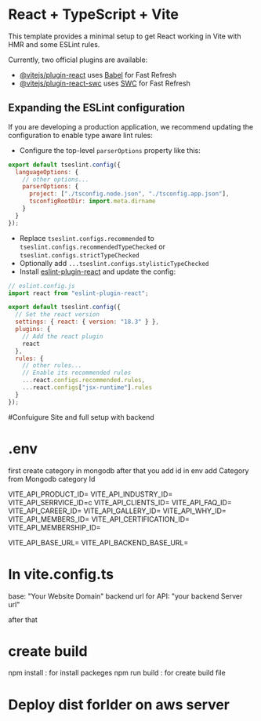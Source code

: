 # React + TypeScript + Vite

This template provides a minimal setup to get React working in Vite with HMR and some ESLint rules.

Currently, two official plugins are available:

- [@vitejs/plugin-react](https://github.com/vitejs/vite-plugin-react/blob/main/packages/plugin-react/README.md) uses [Babel](https://babeljs.io/) for Fast Refresh
- [@vitejs/plugin-react-swc](https://github.com/vitejs/vite-plugin-react-swc) uses [SWC](https://swc.rs/) for Fast Refresh

## Expanding the ESLint configuration

If you are developing a production application, we recommend updating the configuration to enable type aware lint rules:

- Configure the top-level `parserOptions` property like this:

```js
export default tseslint.config({
  languageOptions: {
    // other options...
    parserOptions: {
      project: ["./tsconfig.node.json", "./tsconfig.app.json"],
      tsconfigRootDir: import.meta.dirname
    }
  }
});
```

- Replace `tseslint.configs.recommended` to `tseslint.configs.recommendedTypeChecked` or `tseslint.configs.strictTypeChecked`
- Optionally add `...tseslint.configs.stylisticTypeChecked`
- Install [eslint-plugin-react](https://github.com/jsx-eslint/eslint-plugin-react) and update the config:

```js
// eslint.config.js
import react from "eslint-plugin-react";

export default tseslint.config({
  // Set the react version
  settings: { react: { version: "18.3" } },
  plugins: {
    // Add the react plugin
    react
  },
  rules: {
    // other rules...
    // Enable its recommended rules
    ...react.configs.recommended.rules,
    ...react.configs["jsx-runtime"].rules
  }
});
```

#Confuigure Site and full setup with backend

# .env

first create category in mongodb after that you add id in env
add Category from Mongodb category Id

VITE_API_PRODUCT_ID=
VITE_API_INDUSTRY_ID=
VITE_API_SERRVICE_ID=c
VITE_API_CLIENTS_ID=
VITE_API_FAQ_ID=
VITE_API_CAREER_ID=
VITE_API_GALLERY_ID=
VITE_API_WHY_ID=
VITE_API_MEMBERS_ID=
VITE_API_CERTIFICATION_ID=
VITE_API_MEMBERSHIP_ID=

VITE_API_BASE_URL=
VITE_API_BACKEND_BASE_URL=

# In vite.config.ts

base: "Your Website Domain"
backend url for API: "your backend Server url"

after that

# create build

npm install : for install packeges
npm run build : for create build file

# Deploy dist forlder on aws server
